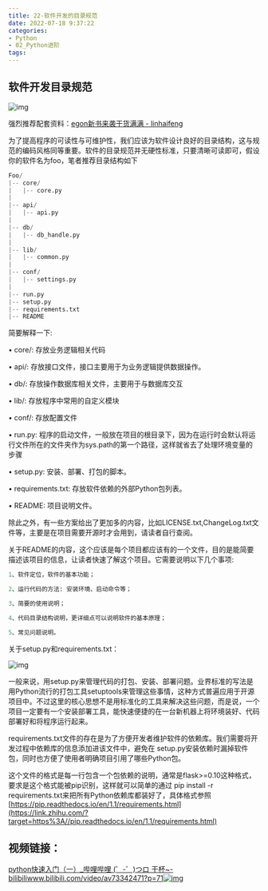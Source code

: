 ```yaml
---
title: 22-软件开发的目录规范
date: 2022-07-18 9:37:22
categories:
- Python
- 02_Python进阶
tags:
---
```


## 软件开发目录规范

![img](https://pic2.zhimg.com/80/v2-0cda8e5e376f38fcc2d7c5dac518c0b9_720w.jpg)

强烈推荐配套资料：[egon新书来袭干货满满 - linhaifeng](https://link.zhihu.com/?target=https%3A//egonlin.com/book.html)

为了提高程序的可读性与可维护性，我们应该为软件设计良好的目录结构，这与规范的编码风格同等重要。软件的目录规范并无硬性标准，只要清晰可读即可，假设你的软件名为foo，笔者推荐目录结构如下

```python
Foo/
|-- core/
|   |-- core.py
|
|-- api/
|   |-- api.py
|
|-- db/
|   |-- db_handle.py
|
|-- lib/
|   |-- common.py
|
|-- conf/
|   |-- settings.py
|
|-- run.py
|-- setup.py
|-- requirements.txt
|-- README
```

简要解释一下:

 • core/: 存放业务逻辑相关代码

 • api/: 存放接口文件，接口主要用于为业务逻辑提供数据操作。

 • db/: 存放操作数据库相关文件，主要用于与数据库交互

 • lib/: 存放程序中常用的自定义模块

 • conf/: 存放配置文件

 • run.py: 程序的启动文件，一般放在项目的根目录下，因为在运行时会默认将运行文件所在的文件夹作为sys.path的第一个路径，这样就省去了处理环境变量的步骤

 • setup.py: 安装、部署、打包的脚本。

 • requirements.txt: 存放软件依赖的外部Python包列表。

 • README: 项目说明文件。

除此之外，有一些方案给出了更加多的内容，比如LICENSE.txt,ChangeLog.txt文件等，主要是在项目需要开源时才会用到，请读者自行查阅。

关于README的内容，这个应该是每个项目都应该有的一个文件，目的是能简要描述该项目的信息，让读者快速了解这个项目。它需要说明以下几个事项:

```python
1、软件定位，软件的基本功能；

2、运行代码的方法: 安装环境、启动命令等；

3、简要的使用说明；

4、代码目录结构说明，更详细点可以说明软件的基本原理；

5、常见问题说明。
```

关于setup.py和requirements.txt：

![img](https://pic3.zhimg.com/80/v2-6e2c485cb45f4d50dd8d98f091fe062a_720w.jpg)

一般来说，用setup.py来管理代码的打包、安装、部署问题。业界标准的写法是用Python流行的打包工具setuptools来管理这些事情，这种方式普遍应用于开源项目中。不过这里的核心思想不是用标准化的工具来解决这些问题，而是说，一个项目一定要有一个安装部署工具，能快速便捷的在一台新机器上将环境装好、代码部署好和将程序运行起来。

requirements.txt文件的存在是为了方便开发者维护软件的依赖库。我们需要将开发过程中依赖库的信息添加进该文件中，避免在 setup.py安装依赖时漏掉软件包，同时也方便了使用者明确项目引用了哪些Python包。

这个文件的格式是每一行包含一个包依赖的说明，通常是flask>=0.10这种格式，要求是这个格式能被pip识别，这样就可以简单的通过 pip install -r requirements.txt来把所有Python依赖库都装好了，具体格式参照[https://pip.readthedocs.io/en/1.1/requirements.html](https://link.zhihu.com/?target=https%3A//pip.readthedocs.io/en/1.1/requirements.html)

## 视频链接：

[python快速入门（一）_哔哩哔哩 (゜-゜)つロ 干杯~-bilibiliwww.bilibili.com/video/av73342471?p=71![img](https://pic4.zhimg.com/v2-c64ada0dd06d0c57ed905be65d17acb7_180x120.jpg)](https://link.zhihu.com/?target=https%3A//www.bilibili.com/video/av73342471%3Fp%3D71)